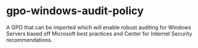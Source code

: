 # gpo-windows-audit-policy
A GPO that can be imported which will enable robust auditing for Windows Servers based off Microsoft best practices and Center for Internet Security recommendations.
